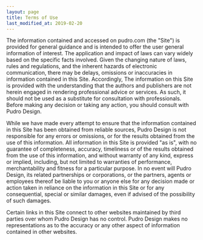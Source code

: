 ```yaml
---
layout: page
title: Terms of Use
last_modified_at: 2019-02-20
---
```

The information contained and accessed on pudro.com (the "Site") is provided for general guidance and is intended to offer the user general information of interest. The application and impact of laws can vary widely based on the specific facts involved. Given the changing nature of laws, rules and regulations, and the inherent hazards of electronic communication, there may be delays, omissions or inaccuracies in information contained in this Site. Accordingly, The information on this Site is provided with the understanding that the authors and publishers are not herein engaged in rendering professional advice or services. As such, it should not be used as a substitute for consultation with professionals. Before making any decision or taking any action, you should consult with Pudro Design.

While we have made every attempt to ensure that the information contained in this Site has been obtained from reliable sources, Pudro Design is not responsible for any errors or omissions, or for the results obtained from the use of this information. All information in this Site is provided "as is", with no guarantee of completeness, accuracy, timeliness or of the results obtained from the use of this information, and without warranty of any kind, express or implied, including, but not limited to warranties of performance, merchantability and fitness for a particular purpose. In no event will Pudro Design, its related partnerships or corporations, or the partners, agents or employees thereof be liable to you or anyone else for any decision made or action taken in reliance on the information in this Site or for any consequential, special or similar damages, even if advised of the possibility of such damages.

Certain links in this Site connect to other websites maintained by third parties over whom Pudro Design has no control. Pudro Design makes no representations as to the accuracy or any other aspect of information contained in other websites.